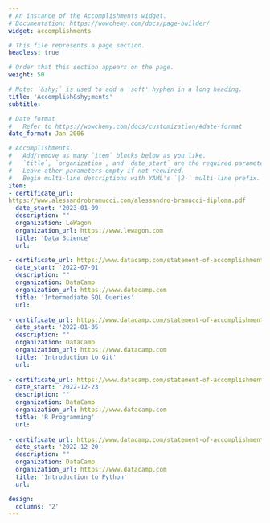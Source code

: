 ```yaml
---
# An instance of the Accomplishments widget.
# Documentation: https://wowchemy.com/docs/page-builder/
widget: accomplishments

# This file represents a page section.
headless: true

# Order that this section appears on the page.
weight: 50

# Note: `&shy;` is used to add a 'soft' hyphen in a long heading.
title: 'Accomplish&shy;ments'
subtitle:

# Date format
#   Refer to https://wowchemy.com/docs/customization/#date-format
date_format: Jan 2006

# Accomplishments.
#   Add/remove as many `item` blocks below as you like.
#   `title`, `organization`, and `date_start` are the required parameters.
#   Leave other parameters empty if not required.
#   Begin multi-line descriptions with YAML's `|2-` multi-line prefix.
item:
- certificate_url:
https://www.alessandrobramucci.com/alessandro-bramucci-diploma.pdf
  date_start: '2023-01-09'
  description: ""
  organization: LeWagon
  organization_url: https://www.lewagon.com
  title: 'Data Science'
  url: 

- certificate_url: https://www.datacamp.com/statement-of-accomplishment/course/e900a6ed9b0087278a3bb6b31d96088f9014cba1
  date_start: '2022-07-01'
  description: ""
  organization: DataCamp
  organization_url: https://www.datacamp.com
  title: 'Intermediate SQL Queries'
  url: 
  
- certificate_url: https://www.datacamp.com/statement-of-accomplishment/course/fadf1d0f2cf6cb3a836c50f30e5653a80203a590
  date_start: '2022-01-05'
  description: ""
  organization: DataCamp
  organization_url: https://www.datacamp.com
  title: 'Introduction to Git'
  url: 
  
- certificate_url: https://www.datacamp.com/statement-of-accomplishment/track/30bc27dd12a72d6d1b740e6db51af37e88b4fe02
  date_start: '2022-12-23'
  description: ""
  organization: DataCamp
  organization_url: https://www.datacamp.com
  title: 'R Programming'
  url: 
  
- certificate_url: https://www.datacamp.com/statement-of-accomplishment/course/12782ff7b01eafa1f42e5686cca55d55ba04a126
  date_start: '2022-12-20'
  description: ""
  organization: DataCamp
  organization_url: https://www.datacamp.com
  title: 'Introduction to Python'
  url:

design:
  columns: '2' 
---
```


